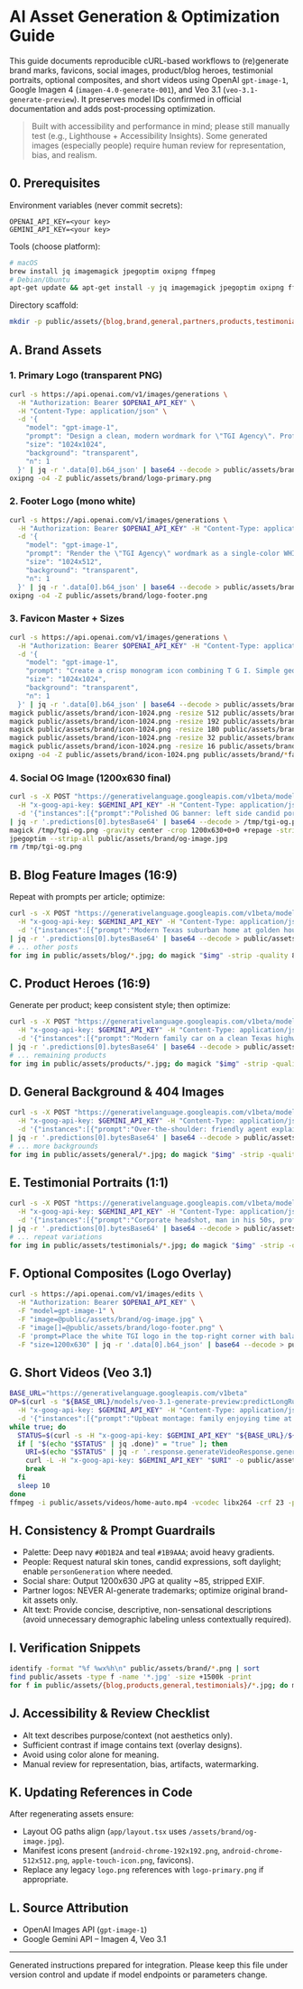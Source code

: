 # AI Asset Generation & Optimization Guide

This guide documents reproducible cURL-based workflows to (re)generate brand marks, favicons, social images, product/blog heroes, testimonial portraits, optional composites, and short videos using OpenAI `gpt-image-1`, Google Imagen 4 (`imagen-4.0-generate-001`), and Veo 3.1 (`veo-3.1-generate-preview`). It preserves model IDs confirmed in official documentation and adds post-processing optimization.

> Built with accessibility and performance in mind; please still manually test (e.g., Lighthouse + Accessibility Insights). Some generated images (especially people) require human review for representation, bias, and realism.

## 0. Prerequisites

Environment variables (never commit secrets):
```
OPENAI_API_KEY=<your key>
GEMINI_API_KEY=<your key>
```
Tools (choose platform):
```bash
# macOS
brew install jq imagemagick jpegoptim oxipng ffmpeg
# Debian/Ubuntu
apt-get update && apt-get install -y jq imagemagick jpegoptim oxipng ffmpeg
```
Directory scaffold:
```bash
mkdir -p public/assets/{blog,brand,general,partners,products,testimonials,videos}
```

## A. Brand Assets

### 1. Primary Logo (transparent PNG)
```bash
curl -s https://api.openai.com/v1/images/generations \
  -H "Authorization: Bearer $OPENAI_API_KEY" \
  -H "Content-Type: application/json" \
  -d '{
    "model": "gpt-image-1",
    "prompt": "Design a clean, modern wordmark for \"TGI Agency\". Professional insurance brand. Sans-serif, geometric letterforms, balanced kerning, slight rounded corners. Primary colors: deep navy #0D1B2A and teal #1B9AAA. Flat vector look, no gradients or bevels.",
    "size": "1024x1024",
    "background": "transparent",
    "n": 1
  }' | jq -r '.data[0].b64_json' | base64 --decode > public/assets/brand/logo-primary.png
oxipng -o4 -Z public/assets/brand/logo-primary.png
```

### 2. Footer Logo (mono white)
```bash
curl -s https://api.openai.com/v1/images/generations \
  -H "Authorization: Bearer $OPENAI_API_KEY" -H "Content-Type: application/json" \
  -d '{
    "model": "gpt-image-1",
    "prompt": "Render the \"TGI Agency\" wordmark as a single-color WHITE mark for dark footers. Same geometry as primary. No glow or shadow.",
    "size": "1024x512",
    "background": "transparent",
    "n": 1
  }' | jq -r '.data[0].b64_json' | base64 --decode > public/assets/brand/logo-footer.png
oxipng -o4 -Z public/assets/brand/logo-footer.png
```

### 3. Favicon Master + Sizes
```bash
curl -s https://api.openai.com/v1/images/generations \
  -H "Authorization: Bearer $OPENAI_API_KEY" -H "Content-Type: application/json" \
  -d '{
    "model": "gpt-image-1",
    "prompt": "Create a crisp monogram icon combining T G I. Simple geometric forms, high contrast for tiny sizes, centered, no outer ring.",
    "size": "1024x1024",
    "background": "transparent",
    "n": 1
  }' | jq -r '.data[0].b64_json' | base64 --decode > public/assets/brand/icon-1024.png
magick public/assets/brand/icon-1024.png -resize 512 public/assets/brand/android-chrome-512x512.png
magick public/assets/brand/icon-1024.png -resize 192 public/assets/brand/android-chrome-192x192.png
magick public/assets/brand/icon-1024.png -resize 180 public/assets/brand/apple-touch-icon.png
magick public/assets/brand/icon-1024.png -resize 32 public/assets/brand/favicon-32x32.png
magick public/assets/brand/icon-1024.png -resize 16 public/assets/brand/favicon-16x16.png
oxipng -o4 -Z public/assets/brand/icon-1024.png public/assets/brand/*favicon* public/assets/brand/android-chrome-*.png public/assets/brand/apple-touch-icon.png
```

### 4. Social OG Image (1200x630 final)
```bash
curl -s -X POST "https://generativelanguage.googleapis.com/v1beta/models/imagen-4.0-generate-001:predict" \
  -H "x-goog-api-key: $GEMINI_API_KEY" -H "Content-Type: application/json" \
  -d '{"instances":[{"prompt":"Polished OG banner: left side candid portrait of a friendly insurance agent in a modern Texas office; right side clean navy/teal space for text: \"TGI Agency\" and \"Coverage, clarity, confidence.\" Minimal, premium."}],"parameters":{"sampleCount":1,"aspectRatio":"16:9","imageSize":"2K","personGeneration":"allow_adult"}}' \
| jq -r '.predictions[0].bytesBase64' | base64 --decode > /tmp/tgi-og.png
magick /tmp/tgi-og.png -gravity center -crop 1200x630+0+0 +repage -strip -quality 85 public/assets/brand/og-image.jpg
jpegoptim --strip-all public/assets/brand/og-image.jpg
rm /tmp/tgi-og.png
```

## B. Blog Feature Images (16:9)
Repeat with prompts per article; optimize:
```bash
curl -s -X POST "https://generativelanguage.googleapis.com/v1beta/models/imagen-4.0-generate-001:predict" \
  -H "x-goog-api-key: $GEMINI_API_KEY" -H "Content-Type: application/json" \
  -d '{"instances":[{"prompt":"Modern Texas suburban home at golden hour; warm, welcoming; family-friendly mood."}],"parameters":{"sampleCount":1,"aspectRatio":"16:9","imageSize":"2K"}}' \
| jq -r '.predictions[0].bytesBase64' | base64 --decode > public/assets/blog/home-insurance-guide-hero.jpg
# ... other posts
for img in public/assets/blog/*.jpg; do magick "$img" -strip -quality 85 "$img"; jpegoptim --strip-all "$img"; done
```

## C. Product Heroes (16:9)
Generate per product; keep consistent style; then optimize:
```bash
curl -s -X POST "https://generativelanguage.googleapis.com/v1beta/models/imagen-4.0-generate-001:predict" \
  -H "x-goog-api-key: $GEMINI_API_KEY" -H "Content-Type: application/json" \
  -d '{"instances":[{"prompt":"Modern family car on a clean Texas highway at sunset; minimal motion blur; aspirational."}],"parameters":{"sampleCount":1,"aspectRatio":"16:9","imageSize":"2K"}}' \
| jq -r '.predictions[0].bytesBase64' | base64 --decode > public/assets/products/auto-hero.jpg
# ... remaining products
for img in public/assets/products/*.jpg; do magick "$img" -strip -quality 85 "$img"; jpegoptim --strip-all "$img"; done
```

## D. General Background & 404 Images
```bash
curl -s -X POST "https://generativelanguage.googleapis.com/v1beta/models/imagen-4.0-generate-001:predict" \
  -H "x-goog-api-key: $GEMINI_API_KEY" -H "Content-Type: application/json" \
  -d '{"instances":[{"prompt":"Over-the-shoulder: friendly agent explaining a policy document at a desk; warm daylight; candid."}],"parameters":{"sampleCount":1,"aspectRatio":"4:3","imageSize":"2K","personGeneration":"allow_adult"}}' \
| jq -r '.predictions[0].bytesBase64' | base64 --decode > public/assets/general/agent-contract-bg.jpg
# ... more backgrounds
for img in public/assets/general/*.jpg; do magick "$img" -strip -quality 85 "$img"; jpegoptim --strip-all "$img"; done
```

## E. Testimonial Portraits (1:1)
```bash
curl -s -X POST "https://generativelanguage.googleapis.com/v1beta/models/imagen-4.0-generate-001:predict" \
  -H "x-goog-api-key: $GEMINI_API_KEY" -H "Content-Type: application/json" \
  -d '{"instances":[{"prompt":"Corporate headshot, man in his 50s, professional attire, natural smile; modern office background; photorealistic."}],"parameters":{"sampleCount":1,"aspectRatio":"1:1","imageSize":"2K","personGeneration":"allow_adult"}}' \
| jq -r '.predictions[0].bytesBase64' | base64 --decode > public/assets/testimonials/businessman-50s.jpg
# ... repeat variations
for img in public/assets/testimonials/*.jpg; do magick "$img" -strip -quality 85 "$img"; jpegoptim --strip-all "$img"; done
```

## F. Optional Composites (Logo Overlay)
```bash
curl -s https://api.openai.com/v1/images/edits \
  -H "Authorization: Bearer $OPENAI_API_KEY" \
  -F "model=gpt-image-1" \
  -F "image=@public/assets/brand/og-image.jpg" \
  -F "image[]=@public/assets/brand/logo-footer.png" \
  -F 'prompt=Place the white TGI logo in the top-right corner with balanced margins; subtle drop shadow for readability; keep rest untouched.' \
  -F "size=1200x630" | jq -r '.data[0].b64_json' | base64 --decode > public/assets/brand/og-image-branded.jpg
```

## G. Short Videos (Veo 3.1)
```bash
BASE_URL="https://generativelanguage.googleapis.com/v1beta"
OP=$(curl -s "${BASE_URL}/models/veo-3.1-generate-preview:predictLongRunning" \
  -H "x-goog-api-key: $GEMINI_API_KEY" -H "Content-Type: application/json" \
  -d '{"instances":[{"prompt":"Upbeat montage: family enjoying time at home; tasteful cut to buckling seatbelts and driving safely; bright natural light; cinematic transitions; optimistic music."}]}' | jq -r .name)
while true; do
  STATUS=$(curl -s -H "x-goog-api-key: $GEMINI_API_KEY" "${BASE_URL}/${OP}")
  if [ "$(echo "$STATUS" | jq .done)" = "true" ]; then
    URI=$(echo "$STATUS" | jq -r '.response.generateVideoResponse.generatedSamples[0].video.uri')
    curl -L -H "x-goog-api-key: $GEMINI_API_KEY" "$URI" -o public/assets/videos/home-auto.mp4
    break
  fi
  sleep 10
done
ffmpeg -i public/assets/videos/home-auto.mp4 -vcodec libx264 -crf 23 -preset medium -acodec aac -b:a 128k -movflags +faststart public/assets/videos/home-auto-web.mp4
```

## H. Consistency & Prompt Guardrails
- Palette: Deep navy `#0D1B2A` and teal `#1B9AAA`; avoid heavy gradients.
- People: Request natural skin tones, candid expressions, soft daylight; enable `personGeneration` where needed.
- Social share: Output 1200x630 JPG at quality ~85, stripped EXIF.
- Partner logos: NEVER AI-generate trademarks; optimize original brand-kit assets only.
- Alt text: Provide concise, descriptive, non-sensational descriptions (avoid unnecessary demographic labeling unless contextually required).

## I. Verification Snippets
```bash
identify -format "%f %wx%h\n" public/assets/brand/*.png | sort
find public/assets -type f -name '*.jpg' -size +1500k -print
for f in public/assets/{blog,products,general,testimonials}/*.jpg; do magick "$f" -quality 82 "${f%.*}.webp"; done
```

## J. Accessibility & Review Checklist
- Alt text describes purpose/context (not aesthetics only).
- Sufficient contrast if image contains text (overlay designs).
- Avoid using color alone for meaning.
- Manual review for representation, bias, artifacts, watermarking.

## K. Updating References in Code
After regenerating assets ensure:
- Layout OG paths align (`app/layout.tsx` uses `/assets/brand/og-image.jpg`).
- Manifest icons present (`android-chrome-192x192.png`, `android-chrome-512x512.png`, `apple-touch-icon.png`, favicons).
- Replace any legacy `logo.png` references with `logo-primary.png` if appropriate.

## L. Source Attribution
- OpenAI Images API (`gpt-image-1`)
- Google Gemini API – Imagen 4, Veo 3.1

---
Generated instructions prepared for integration. Please keep this file under version control and update if model endpoints or parameters change.
